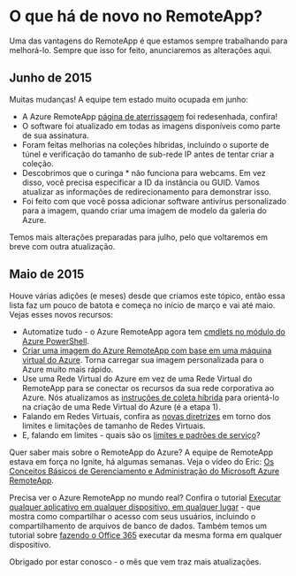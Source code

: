 
<properties 
    pageTitle="O que há de novo no Azure RemoteApp?"
    description="Saiba mais sobre alterações e aprimoramentos feitos ao Azure RemoteApp" 
    services="remoteapp" 
    solutions="" documentationCenter="" 
    authors="lizap" 
    manager="mbaldwin" />

<tags 
    ms.service="remoteapp" 
    ms.workload="compute" 
    ms.tgt_pltfrm="na" 
    ms.devlang="na" 
    ms.topic="article" 
    ms.date="06/30/2015" 
    ms.author="elizapo" />



# O que há de novo no RemoteApp?

Uma das vantagens do RemoteApp é que estamos sempre trabalhando para melhorá-lo. Sempre que isso for feito, anunciaremos as alterações aqui.


## Junho de 2015

Muitas mudanças! A equipe tem estado muito ocupada em junho:

- A Azure RemoteApp [página de aterrissagem](https://www.remoteapp.windowsazure.com/) foi redesenhada, confira! 
- O software foi atualizado em todas as imagens disponíveis como parte de sua assinatura.
- Foram feitas melhorias na coleções híbridas, incluindo o suporte de túnel e verificação do tamanho de sub-rede IP antes de tentar criar a coleção.
- Descobrimos que o curinga * não funciona para webcams. Em vez disso, você precisa especificar a ID da instância ou GUID. Vamos atualizar as informações de redirecionamento para demonstrar isso.
- Foi feito com que você possa adicionar software antivírus personalizado para a imagem, quando criar uma imagem de modelo da galeria do Azure.

Temos mais alterações preparadas para julho, pelo que voltaremos em breve com outra atualização.

## Maio de 2015

Houve várias adições (e meses) desde que criamos este tópico, então essa lista faz um pouco de batota e começa no início de março e vai até maio. Vejas esses novos recursos:

- Automatize tudo - o Azure RemoteApp agora tem [cmdlets no módulo do Azure PowerShell](remoteapp-tutorial-arawithpowershell.md). 
- [Criar uma imagem do Azure RemoteApp com base em uma máquina virtual do Azure](remoteapp-image-on-azurevm.md). Torna carregar sua imagem personalizada para o Azure muito mais rápido.
- Use uma Rede Virtual do Azure em vez de uma Rede Virtual do RemoteApp para se conectar os recursos da sua rede corporativa ao Azure. Nós atualizamos as [instruções de coleta híbrida](remoteapp-create-hybrid-deployment.md) para orientá-lo na criação de uma Rede Virtual do Azure (é a etapa 1).
- Falando em Redes Virtuais, confira as [novas diretrizes](remoteapp-vnetsizing.md) em torno dos limites e limitações de tamanho de Redes Virtuais.
- E, falando em limites - quais são os [limites e padrões de serviço](remoteapp-servicelimits.md)?

Quer saber mais sobre o RemoteApp do Azure? A equipe de RemoteApp estava em força no Ignite, há algumas semanas. Veja o vídeo do Eric: [Os Conceitos Básicos de Gerenciamento e Administração do Microsoft Azure RemoteApp](http://channel9.msdn.com/Events/Ignite/2015/BRK3868).

Precisa ver o Azure RemoteApp no mundo real? Confira o tutorial [Executar qualquer aplicativo em qualquer dispositivo, em qualquer lugar](remoteapp-anyapp.md) - que mostra como compartilhar o acesso com seus usuários, incluindo o compartilhamento de arquivos de banco de dados. Também temos um tutorial sobre [fazendo o Office 365](remoteapp-tutorial-o365anywhere.md) executar da mesma forma em qualquer dispositivo.

Obrigado por estar conosco - o mês que vem traz mais atualizações.

<!---HONumber=July15_HO1-->